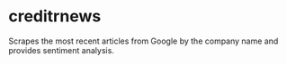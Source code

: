 # creditrnews
Scrapes the most recent articles from Google by the company name and provides sentiment analysis.
